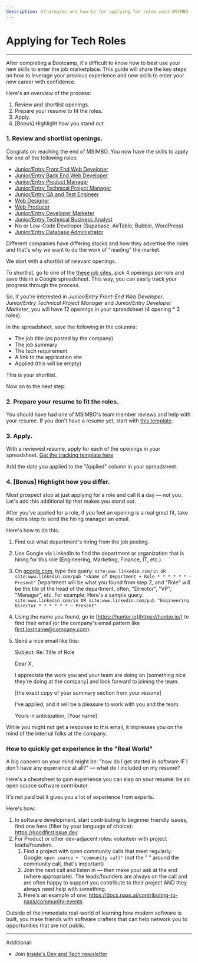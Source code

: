 ```yaml
---
description: Strategies and how-to for applying for roles post-MSIMBO 
---
```

# Applying for Tech Roles

***

After completing a Bootcamp, it's difficult to know how to best use your new skills to enter the job marketplace. This guide will share the key steps on how to leverage your previous experience and new skills to enter your new career with confidence.

Here's an overview of the process:

1. Review and shortlist openings.
2. Prepare your resume to fit the roles.
3. Apply.
4. \[Bonus] Highlight how you stand out.

### 1. Review and shortlist openings.

Congrats on reaching the end of MSIMBO. You now have the skills to apply for one of the following roles:

* [Junior/Entry Front End Web Developer](https://www.coursera.org/articles/front-end-developer)
* [Junior/Entry Back End Web Developer](https://www.coursera.org/articles/back-end-developer)
* [Junior/Entry Product Manager](https://craft.io/resources/knowledge-hub/the-role-of-the-junior-product-manager/)
* [Junior/Entry Technical Project Manager](https://www.coursera.org/articles/technical-project-manager)
* [Junior/Entry QA and Test Engineer](https://www.ziprecruiter.com/Career/Entry-Level-QA-Tester/What-Is-How-to-Become)
* [Web Designer](https://www.interaction-design.org/literature/topics/web-design)
* [Web Producer](https://www.zippia.com/web-producer-jobs/what-does-a-web-producer-do/)
* [Junior/Entry Developer Marketer](https://www.jobhero.com/career-guides/interviews/prep/what-is-a-content-developer)
* [Junior/Entry Technical Business Analyst](https://www.modernanalyst.com/Resources/Articles/tabid/115/ID/5235/What-Does-a-Technical-Business-analyst-do.aspx)
* No or Low-Code Developer (Supabase, AirTable, Bubble, WordPress)
* [Junior/Entry Database Administrator ](https://www.ziprecruiter.com/Career/Entry-Level-Database-Administrator/What-Is-How-to-Become)

Different companies have differing stacks and how they advertise the roles and that's why we want to do the work of "reading" the market.

We start with a shortlist of relevant openings.

To shortlist, go to one of the [these job sites](https://www.apollotechnical.com/best-job-search-websites/), pick 4 openings per role and save this in a Google spreadsheet. This way, you can easily track your progress through the process.

So, if you're interested in _Junior/Entry Front-End Web Developer_, _Junior/Entry Technical Project Manager_ and _Junior/Entry Developer Marketer_, you will have 12 openings in your spreadsheet (4 opening \* 3 roles).

In the spreadsheet, save the following in the columns:

* The job title (as posted by the company)
* The job summary
* The tech requirement
* A link to the application site
* Applied (this will be empty)

This is your shortlist.

Now on to the next step:

### 2. Prepare your resume to fit the roles.

You should have had one of MSIMBO's team member reviews and help with your resume. If you don't have a resume yet, start with [this template](https://docs.google.com/document/d/1RjKDVjWPy\_wOm6F7XtFvd3Gotw3Wohc9oWfOi7nyHlA/copy).

### 3. Apply.

With a reviewed resume, apply for each of the openings in your spreadsheet. [Get the tracking template here](https://docs.google.com/spreadsheets/d/1fZRvTiQYFX\_EuLo5dSqQHBr\_dCNfODIwSWkoCAPnuMw/copy)

Add the date you applied to the "Applied" column in your spreadsheet.

### 4. \[Bonus] Highlight how you differ.

Most prospect stop at just applying for a role and call it a day — not you. Let's add this additional tip that makes you stand out.

After you've applied for a role, if you feel an opening is a real great fit, take the extra step to send the hiring manager an email.

Here's how to do this.

1. Find out what department's hiring from the job posting.
2. Use Google via LinkedIn to find the department or organization that is hiring for this role (Engineering, Marketing, Finance, IT, etc.).
3. On [google.com](https://www.google.com), type this query: `site:www.linkedin.com/in OR site:www.linkedin.com/pub "<Name of Department + Role * * * * * * – Present"` Department will be what you found from step 2, and "Role" will be the tile of the head of the department, often, "Director", "VP", "Manager", etc. For example: Here's a sample query: `site:www.linkedin.com/in OR site:www.linkedin.com/pub "Engineering Director * * * * * * – Present"`
4. Using the name you found, go to [https://hunter.io](https://hunter.io/) to find their email (or the company's email pattern like first.lastname@company.com).
5.  Send a nice email like this:

    Subject: Re: Title of Role

    Dear X,

    I appreciate the work you and your team are doing on \[something nice they're doing at the company] and look forward to joining the team.

    \[the exact copy of your summary section from your resume]

    I've applied, and it will be a pleasure to work with you and the team.

    Yours in anticipation, \[Your name]

While you might not get a response to this email, it impresses you on the mind of the internal folks at the company.

### How to quickly get experience in the "Real World"
A big concern on your mind might be: "how do I get started in software IF I don't have any experience at all?" — what do I included on my resume?

Here's a cheatsheet to gain experience you can slap on your resumé: be an open source software contributor.

It's not paid but it gives you a lot of experience from experts.

Here's how:

1. In software development, start contributing to beginner friendly issues, find one here (filter by your language of choice): https://goodfirstissue.dev
2. For Product or other dev-adjacent roles: volunteer with project leads/founders. 
	1. Find a project with open community calls that meet regularly: Google: `open source + "community call"` (not the " " around the community call, that's important)
	2. Join the next call and listen in — then make your ask at the end (where appropriate). The leads/founders are always on the call and are often happy to support you contribute to their project AND they always need help with something.
	3. Here's an example of one: https://docs.naas.ai/contributing-to-naas/community-events 

Outside of the immediate real-world of learning how modern software is built, you make friends with software crafters that can help network you to opportunities that are not public.

***

Additional:
- Join [Inside's Dev and Tech newsletter](https://inside.com/newsletters)
